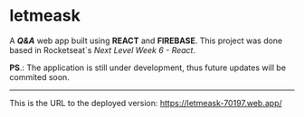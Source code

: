 # letmeask

  A **_Q&A_** web app built using **REACT** and **FIREBASE**. This project was done based in Rocketseat`s _Next Level Week 6 - React_.
  <p><strong>PS</strong>.: The application is still under development, thus future updates will be commited soon.</p>
  
  <hr>
  
  This is the URL to the deployed version:
  https://letmeask-70197.web.app/
